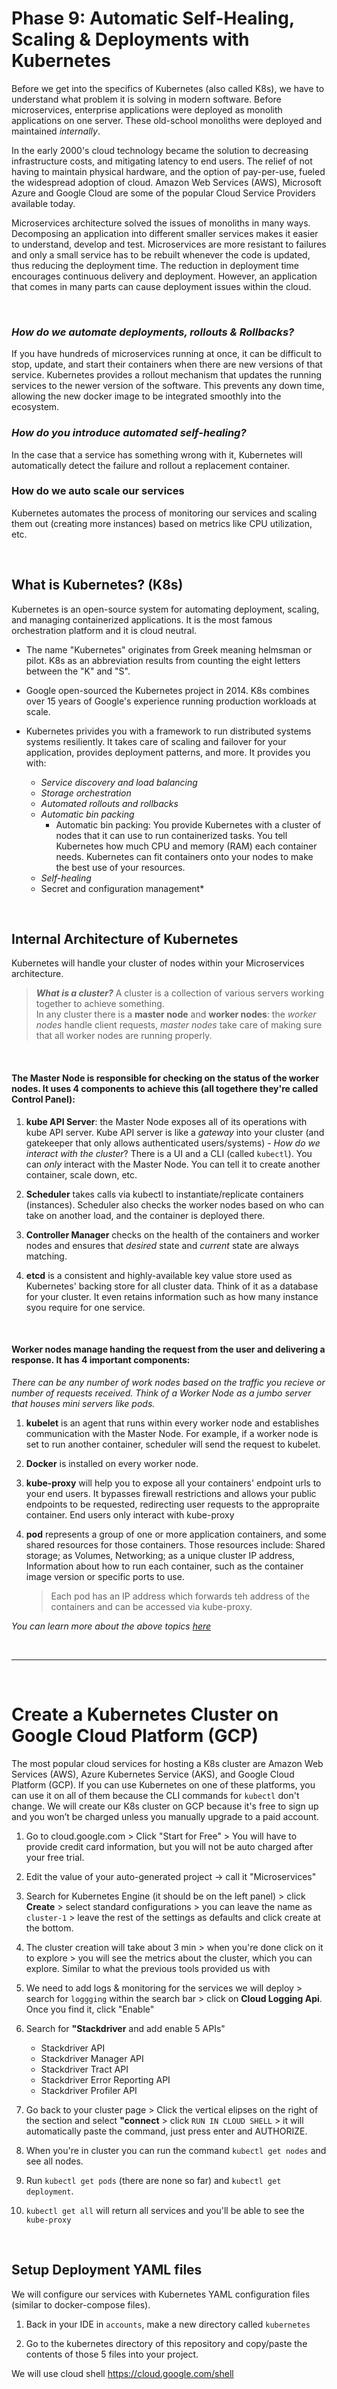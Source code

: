 # Phase 9: Automatic Self-Healing, Scaling & Deployments with Kubernetes
Before we get into the specifics of Kubernetes (also called K8s), we have to understand what problem it is solving in modern software.  Before microservices, enterprise applications were deployed as monolith applications on one server.  These old-school monoliths were deployed and maintained *internally*.

In the early 2000's cloud technology became the solution to decreasing infrastructure costs, and mitigating latency to end users.  The relief of not having to maintain physical hardware, and the option of pay-per-use, fueled the widespread adoption of cloud. Amazon Web Services (AWS), Microsoft Azure and Google Cloud are some of the popular Cloud Service Providers available today.

Microservices architecture solved the issues of monoliths in many ways.  Decomposing an application into different smaller services makes it easier to understand, develop and test.  Microservices are more resistant to failures and only a small service has to be rebuilt whenever the code is updated, thus reducing the deployment time. The reduction in deployment time encourages continuous delivery and deployment.  However, an application that comes in many parts can cause deployment issues within the cloud.

<br>

### *How do we automate deployments, rollouts & Rollbacks?*
If you have hundreds of microservices running at once, it can be difficult to stop, update, and start their containers when there are new versions of that service. Kubernetes provides a rollout mechanism that updates the running services to the newer version of the software.  This prevents any down time, allowing the new docker image to be integrated smoothly into the ecosystem.

### *How do you introduce automated self-healing?*
In the case that a service has something wrong with it, Kubernetes will automatically detect the failure and rollout a replacement container.

### How do we auto scale our services
Kubernetes automates the process of monitoring our services and scaling them out (creating more instances) based on metrics like CPU utilization, etc.

<br>

## What is Kubernetes? (K8s)
Kubernetes is an open-source system for automating deployment, scaling, and managing containerized applications.  It is the most famous orchestration platform and it is cloud neutral.

- The name "Kubernetes" originates from Greek meaning helmsman or pilot.  K8s as an abbreviation results from counting the eight letters between the "K" and "S".

- Google open-sourced the Kubernetes project in 2014. K8s combines over 15 years of Google's experience running production workloads at scale.

- Kubernetes privides you with a framework to run distributed systems systems resiliently. It takes care of scaling and failover for your application, provides deployment patterns, and more.  It provides you with:
    - *Service discovery and load balancing*
    - *Storage orchestration*
    - *Automated rollouts and rollbacks*
    - *Automatic bin packing*
      - Automatic bin packing: You provide Kubernetes with a cluster of nodes that it can use to run containerized tasks. You tell Kubernetes how much CPU and memory (RAM) each container needs. Kubernetes can fit containers onto your nodes to make the best use of your resources.
    - *Self-healing*
    - Secret and configuration management*

<br>

## Internal Architecture of Kubernetes
Kubernetes will handle your cluster of nodes within your Microservices architecture.
> ***What is a cluster?*** A cluster is a collection of various servers working together to achieve something.<br>
> In any cluster there is a **master node** and **worker nodes**: the *worker nodes* handle client requests, *master nodes* take care of making sure that all worker nodes are running properly. 

<br>

#### The **Master Node** is responsible for checking on the status of the worker nodes. It uses 4 components to achieve this (all togethere they're called Control Panel):
    
1. **kube API Server**: the Master Node exposes all of its operations with kube API server.  Kube API server is like a *gateway* into your cluster (and gatekeeper that only allows authenticated users/systems)
        - *How do we interact with the cluster*? There is a UI and a CLI (called `kubectl`).  You can *only* interact with the Master Node.  You can tell it to create another container, scale down, etc.

2. **Scheduler** takes calls via kubectl to instantiate/replicate containers (instances). Scheduler also checks the worker nodes based on who can take on another load, and the container is deployed there.

3.  **Controller Manager** checks on the health of the containers and worker nodes and ensures that *desired* state and *current* state are always matching.

4. **etcd** is a consistent and highly-available key value store used as Kubernetes' backing store for all cluster data.  Think of it as a database for your cluster.  It even retains information such as how many instance syou require for one service.

<br>

#### Worker nodes manage handing the request from the user and delivering a response. It has 4 important components:
*There can be any number of work nodes based on the traffic you recieve or number of requests received.  Think of a Worker Node as a jumbo server that houses mini servers like pods.*

1. **kubelet** is an agent that runs within every worker node and establishes communication with the Master Node.  For example, if a worker node is set to run another container, scheduler will send the request to kubelet.

2. **Docker** is installed on every worker node.

3. **kube-proxy** will help you to expose all your containers' endpoint urls to your end users.  It bypasses firewall restrictions and allows your public endpoints to be requested, redirecting user requests to the appropraite container. End users only interact with kube-proxy

4. **pod**  represents a group of one or more application containers, and some shared resources for those containers. Those resources include: Shared storage; as Volumes, Networking; as a unique cluster IP address, Information about how to run each container, such as the container image version or specific ports to use.
    > Each pod has an IP address which forwards teh address of the containers and can be accessed via kube-proxy.

*You can learn more about the above topics [here](https://kubernetes.io/docs/tutorials/kubernetes-basics/explore/explore-intro/)*

<br>

<hr>

<br>

# Create a Kubernetes Cluster on Google Cloud Platform (GCP)
The most popular cloud services for hosting a K8s cluster are Amazon Web Services (AWS), Azure Kubernetes Service (AKS), and Google Cloud Platform (GCP).  If you can use Kubernetes on one of these platforms, you can use it on all of them because the CLI commands for `kubectl` don't change.  We will create our K8s cluster on GCP because it's free to sign up and you won’t be charged unless you manually upgrade to a paid account.

1. Go to cloud.google.com > Click "Start for Free" > You will have to provide credit card information, but you will not be auto charged after your free trial.

2. Edit the value of your auto-generated project -> call it "Microservices" 

3. Search for Kubernetes Engine (it should be on the left panel) > click **Create** > select standard configurations > you can leave the name as `cluster-1` > leave the rest of the settings as defaults and click create at the bottom.

4. The cluster creation will take about 3 min > when you're done click on it to explore > you will see the metrics about the cluster, which you can explore.  Similar to what the previous tools provided us with

5. We need to add logs & monitoring for the services we will deploy > search for `loggging` within the search bar > click on **Cloud Logging Api**.  Once you find it, click "Enable"

6. Search for **"Stackdriver** and add enable  5 APIs"
    - Stackdriver API
    - Stackdriver Manager API 
    - Stackdriver Tract API
    - Stackdriver Error Reporting API
    - Stackdriver Profiler API

7. Go back to your cluster page > Click the vertical elipses on the right of the section and select **"connect** > click `RUN IN CLOUD SHELL` > it will automatically paste the command, just press enter and AUTHORIZE.

8. When you're in cluster you can run the command `kubectl get nodes` and see all nodes. 

9. Run `kubectl get pods` (there are none so far) and `kubectl get deployment`.

10. `kubectl get all` will return all services and you'll be able to see the `kube-proxy`

<br>

## Setup Deployment YAML files
We will configure our services with Kubernetes YAML configuration files (similar to docker-compose files).

1. Back in your IDE in `accounts`, make a new directory called `kubernetes`

2. Go to the kubernetes directory of this repository and copy/paste the contents of those 5 files into your project.























We will use cloud shell https://cloud.google.com/shell